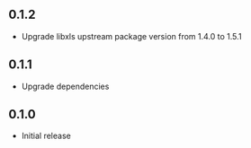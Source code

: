 ## 0.1.2

* Upgrade libxls upstream package version from 1.4.0 to 1.5.1

## 0.1.1

* Upgrade dependencies

## 0.1.0

* Initial release

